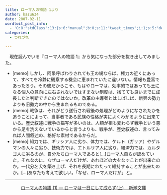 ```yaml
---
title: ローマ人の物語 1より
author: kazu634
date: 2007-02-11
wordtwit_post_info:
  - 'O:8:"stdClass":13:{s:6:"manual";b:0;s:11:"tweet_times";i:1;s:5:"delay";i:0;s:7:"enabled";i:1;s:10:"separation";s:2:"60";s:7:"version";s:3:"3.7";s:14:"tweet_template";b:0;s:6:"status";i:2;s:6:"result";a:0:{}s:13:"tweet_counter";i:2;s:13:"tweet_log_ids";a:1:{i:0;i:2787;}s:9:"hash_tags";a:0:{}s:8:"accounts";a:1:{i:0;s:7:"kazu634";}}'
categories:
  - つれづれ

---
```

<div class="section">
<p>
    　現在読んでいる『ローマ人の物語 1』から気になった部分を抜き出してみました。
</p>
  
<ul>
<li>
      [memo] しかし、阿呆呼ばわりされても王の甥ならば、権力の近くにあって、すべてを冷静に観察する機会に恵まれていたに違いない。情報も豊富であったろう。その彼だからこそ、もはやローマは、効率的ではあっても王になる個人の意向に左右されないではすまない制度は、捨てても良いまでに成長したと判断できたのではないか。改革の主導者とはしばしば、新興の勢力よりも旧勢力の中から生まれるものである。
</li>
<li>
      [memo] 戦争は、それがどう遂行され戦後の処理がどのようになされたかを追うことによって、当事者である民族の性格が実によくわかるように出来ている。歴史叙述に戦争の描写が多いのは、人類が相も変わらず戦争という悪から足を洗えないでいるからと言うよりも、戦争が、歴史叙述の、言ってみれば人間叙述の、格好な素材であるからだ。
</li>
<li>
      [memo] 知力では、ギリシア人に劣り、体力では、ケルト（ガリア）やゲルマンの人々に劣り、技術力では、エトルリア人に劣り、経済力では、カルタゴ人に劣るのが、自分たちローマ人であると[&#8230;]ローマ人自らが認めていた。それなのに、なぜローマ人だけが、あれほどの大をなすことが出来たのか。一代分名犬を築き上げ、それを長期にわたって維持することが出来たのか。[&#8230;]あなたも考えて欲しい。「なぜ、ローマ人だけが」と。
</li>
</ul>
  
<hr />
  
<center>
<a href="https://www.amazon.co.jp/exec/obidos/ASIN/4101181519/simsnes-22/" onclick="__gaTracker('send', 'event', 'outbound-article', 'https://www.amazon.co.jp/exec/obidos/ASIN/4101181519/simsnes-22/', 'ローマ人の物語 (1) ― ローマは一日にして成らず(上)&#160;&#160;&#160; 新潮文庫');" target="_top">ローマ人の物語 (1) ― ローマは一日にして成らず(上)&#160;&#160;&#160; 新潮文庫</a><br />
</center>
</div>
